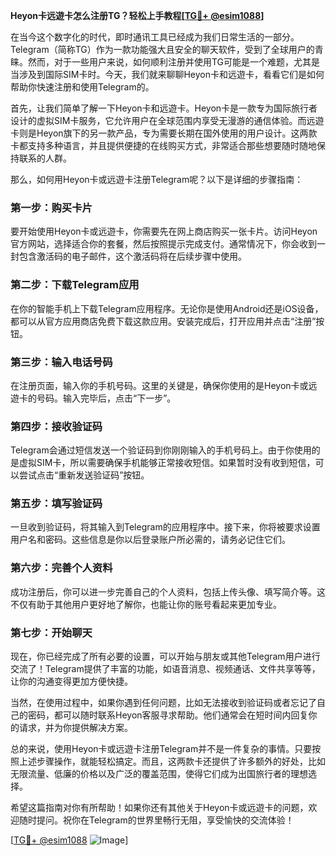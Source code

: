 **Heyon卡远遊卡怎么注册TG？轻松上手教程[[TG💪+ @esim1088](https://t.me/s/esim1088)]**

在当今这个数字化的时代，即时通讯工具已经成为我们日常生活的一部分。Telegram（简称TG）作为一款功能强大且安全的聊天软件，受到了全球用户的青睐。然而，对于一些用户来说，如何顺利注册并使用TG可能是一个难题，尤其是当涉及到国际SIM卡时。今天，我们就来聊聊Heyon卡和远遊卡，看看它们是如何帮助你快速注册和使用Telegram的。

首先，让我们简单了解一下Heyon卡和远遊卡。Heyon卡是一款专为国际旅行者设计的虚拟SIM卡服务，它允许用户在全球范围内享受无漫游的通信体验。而远遊卡则是Heyon旗下的另一款产品，专为需要长期在国外使用的用户设计。这两款卡都支持多种语言，并且提供便捷的在线购买方式，非常适合那些想要随时随地保持联系的人群。

那么，如何用Heyon卡或远遊卡注册Telegram呢？以下是详细的步骤指南：

### 第一步：购买卡片

要开始使用Heyon卡或远遊卡，你需要先在网上商店购买一张卡片。访问Heyon官方网站，选择适合你的套餐，然后按照提示完成支付。通常情况下，你会收到一封包含激活码的电子邮件，这个激活码将在后续步骤中使用。

### 第二步：下载Telegram应用

在你的智能手机上下载Telegram应用程序。无论你是使用Android还是iOS设备，都可以从官方应用商店免费下载这款应用。安装完成后，打开应用并点击“注册”按钮。

### 第三步：输入电话号码

在注册页面，输入你的手机号码。这里的关键是，确保你使用的是Heyon卡或远遊卡的号码。输入完毕后，点击“下一步”。

### 第四步：接收验证码

Telegram会通过短信发送一个验证码到你刚刚输入的手机号码上。由于你使用的是虚拟SIM卡，所以需要确保手机能够正常接收短信。如果暂时没有收到短信，可以尝试点击“重新发送验证码”按钮。

### 第五步：填写验证码

一旦收到验证码，将其输入到Telegram的应用程序中。接下来，你将被要求设置用户名和密码。这些信息是你以后登录账户所必需的，请务必记住它们。

### 第六步：完善个人资料

成功注册后，你可以进一步完善自己的个人资料，包括上传头像、填写简介等。这不仅有助于其他用户更好地了解你，也能让你的账号看起来更加专业。

### 第七步：开始聊天

现在，你已经完成了所有必要的设置，可以开始与朋友或其他Telegram用户进行交流了！Telegram提供了丰富的功能，如语音消息、视频通话、文件共享等等，让你的沟通变得更加方便快捷。

当然，在使用过程中，如果你遇到任何问题，比如无法接收到验证码或者忘记了自己的密码，都可以随时联系Heyon客服寻求帮助。他们通常会在短时间内回复你的请求，并为你提供解决方案。

总的来说，使用Heyon卡或远遊卡注册Telegram并不是一件复杂的事情。只要按照上述步骤操作，就能轻松搞定。而且，这两款卡还提供了许多额外的好处，比如无限流量、低廉的价格以及广泛的覆盖范围，使得它们成为出国旅行者的理想选择。

希望这篇指南对你有所帮助！如果你还有其他关于Heyon卡或远遊卡的问题，欢迎随时提问。祝你在Telegram的世界里畅行无阻，享受愉快的交流体验！

[[TG💪+ @esim1088](https://t.me/s/esim1088) ![Image](https://i.postimg.cc/4NQfJmqS/Snipaste-2025-05-13-00-14-12.png)]